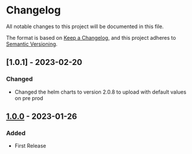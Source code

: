 # Changelog

All notable changes to this project will be documented in this file.

The format is based on [Keep a Changelog](https://keepachangelog.com/en/1.0.0/),
and this project adheres to [Semantic Versioning](https://semver.org/spec/v2.0.0.html).

## [1.0.1] -  2023-02-20

### Changed

- Changed the helm charts to version 2.0.8 to upload with default values on pre prod

## [1.0.0] - 2023-01-26

### Added

- First Release 

[Unreleased]: https://github.com/eclipse-tractusx/vas-country-risk-backend/compare

[1.0.0]: https://github.com/eclipse-tractusx/vas-country-risk-backend/compare